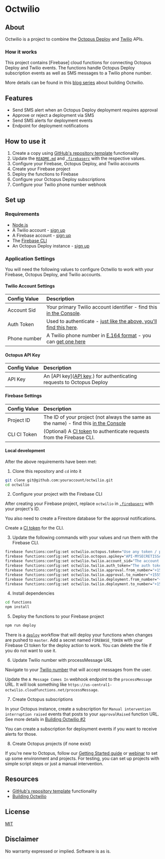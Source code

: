 # Octwilio

## About

Octwilio is a project to combine the [Octopus Deploy](https://octopus.com) and [Twilio](https://www.twilio.com/) APIs.

### How it works

This project contains [Firebase] cloud functions for connecting Octopus Deploy and Twilio events. The functions handle Octopus Deploy subscription events as well as SMS messages to a Twilio phone number.

More details can be found in this [blog series](https://dev.to/octopus/octwilio-combining-the-octopus-and-twilio-apis-for-twiliohackathon-1846) about building Octwilio.

## Features

- Send SMS alert when an Octopus Deploy deployment requires approval
- Approve or reject a deployment via SMS
- Send SMS alerts for deployment events
- Endpoint for deployment notifications

## How to use it

1. Create a copy using [GitHub's repository template](https://help.github.com/en/github/creating-cloning-and-archiving-repositories/creating-a-repository-from-a-template) functionality
2. Update the [`README.md`](README.md) and [`.firebaserc`](.firebaserc) with the respective values.
3. Configure your Firebase, Octopus Deploy, and Twilio accounts
4. Create your Firebase project
5. Deploy the functions to Firebase
6. Configure your Octopus Deploy subscriptions
7. Configure your Twilio phone number webhook

## Set up

### Requirements

- [Node.js](https://nodejs.org/)
- A Twilio account - [sign up](https://www.twilio.com/try-twilio)
- A Firebase account - [sign up](https://firebase.google.com/)
- The [Firebase CLI](https://firebase.google.com/docs/cli/)
- An Octopus Deploy instance - [sign up](https://octopus.com/start/cloud)

### Application Settings

You will need the following values to configure Octwilio to work with your Firebase, Octopus Deploy, and Twilio accounts.

#### Twilio Account Settings

| Config&nbsp;Value | Description                                                                                                                                                  |
| :---------------- | :----------------------------------------------------------------------------------------------------------------------------------------------------------- |
| Account&nbsp;Sid  | Your primary Twilio account identifier - find this [in the Console](https://www.twilio.com/console).                                                         |
| Auth&nbsp;Token   | Used to authenticate - [just like the above, you'll find this here](https://www.twilio.com/console).                                                         |
| Phone&nbsp;number | A Twilio phone number in [E.164 format](https://en.wikipedia.org/wiki/E.164) - you can [get one here](https://www.twilio.com/console/phone-numbers/incoming) |

#### Octopus API Key

| Config&nbsp;Value | Description                                                                                                                                                  |
| :---------------- | :----------------------------------------------------------------------------------------------------------------------------------------------------------- |
| API&nbsp;Key      | An [API key]([API key](https://octopus.com/docs/octopus-rest-api/how-to-create-an-api-key).) for authenticating requests to Octopus Deploy                   |

#### Firebase Settings

| Config&nbsp;Value | Description                                                                                                                                                  |
| :---------------- | :----------------------------------------------------------------------------------------------------------------------------------------------------------- |
| Project&nbsp;ID   | The ID of your project (not always the same as the name) - find this [in the Console](https://console.firebase.google.com/u/1/)                              |
| CLI CI Token      | (Optional) A [CI token](https://firebase.google.com/docs/cli/#cli-ci-systems) to authenticate requests from the Firebase CLI.

#### Local development

After the above requirements have been met:

1. Clone this repository and `cd` into it

```bash
git clone git@github.com:youraccount/octwilio.git
cd octwilio
```

2. Configure your project with the Firebase CLI

After creating your Firebase project, replace `octwilio` in [`.firebaserc`](.firebaserc) with your project's ID.

You also need to create a Firestore database for the approval notifications.

Create a [CI token](https://firebase.google.com/docs/cli/#cli-ci-systems) for the CLI.

3. Update the following commands with your values and run them with the Firebase CLI.

```bash
firebase functions:config:set octwilio.octopus.token="Use any token / passphrase you want here but keep it secure"
firebase functions:config:set octwilio.octopus.apikey="API-MYSECRETISSAFE"
firebase functions:config:set octwilio.twilio.account_sid="The account ID from Twilio"
firebase functions:config:set octwilio.twilio.auth_token="The auth token from Twilio"
firebase functions:config:set octwilio.twilio.approval.from_number="+15555555555 - the Twilio number to send approval alerts from"
firebase functions:config:set octwilio.twilio.approval.to_number="+15555555555 - the number to send approval alerts to"
firebase functions:config:set octwilio.twilio.deployment.from_number="+15555555555 - the Twilio number to send deployment alerts from"
firebase functions:config:set octwilio.twilio.deployment.to_number="+15555555555 - the number to send deployment alerts to"
```

4. Install dependencies

```bash
cd functions
npm install
```

5. Deploy the functions to your Firebase project

```bash
npm run deploy
```

There is a [`deploy`](./github/workflows/deploy.yml) workflow that will deploy your functions when changes are pushed to `master`. Add a secret named `FIREBASE_TOKEN` with your Firebase CI token for the deploy action to work. You can delete the file if you do not want to use it.

6. Update Twilio number with processMessage URL

Navigate to your [Twilio number](https://www.twilio.com/console/phone-numbers/incoming) that will accept messages from the user.

Update the `A Message Comes In` webhook endpoint to the `processMessage` URL. It will look something like `https://us-central1-octwilio.cloudfunctions.net/processMessage`.

7. Create Octopus subscriptions

In your Octopus instance, create a subscription for `Manual intervention interruption raised` events that posts to your `approvalRaised` function URL. See more details in [Building Octwilio #2](https://dev.to/octopus/reacting-to-events-raised-by-octopus-4fmm#subscription)

You can create a subscription for deployment events if you want to receive alerts for those.

8. Create Octopus projects (if none exist)

If you're new to Octopus, follow our [Getting Started guide](https://octopus.com/docs/getting-started) or [webinar](https://www.youtube.com/watch?v=dHg4xm8Omtg&feature=youtu.be) to set up some environment and projects. For testing, you can set up projects with simple script steps or just a manual intervention.

## Resources

- [GitHub's repository template](https://help.github.com/en/github/creating-cloning-and-archiving-repositories/creating-a-repository-from-a-template) functionality
- [Building Octwilio](https://dev.to/octopus/octwilio-combining-the-octopus-and-twilio-apis-for-twiliohackathon-1846)

## License

[MIT](http://www.opensource.org/licenses/mit-license.html)

## Disclaimer

No warranty expressed or implied. Software is as is.
